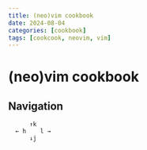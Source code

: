 ```yaml
---
title: (neo)vim cookbook
date: 2024-08-04
categories: [cookbook]
tags: [cookcook, neovim, vim]
---
```


# (neo)vim cookbook

## Navigation

```text
      ↑k
  ← h    l →
      ↓j
```
